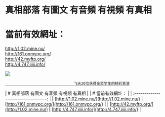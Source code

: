 # 真相部落  有圖文 有音頻 有視頻 有真相<br>
# 當前有效網址：<br>
http://1.02.mine.nu/<br>
http://161.onmypc.org/<br>
http://42.myftp.org/<br>
http://4.747.iiiii.info/<br>

<a href="http://4.747.iiiii.info/zx/" target="_blank"><img src="http://4.747.iiiii.info/pic/2016/11/p7829911a215010452.jpg">

                                   飞天20位获得金奖学生的精彩表演
</a>

| # 真相部落  有圖文 有音頻 有視頻 有真相 |
| # 當前有效網址：                      |
| :----------------------------------: |
| [http://1.02.mine.nu/](http://1.02.mine.nu/) | [http://161.onmypc.org/](http://161.onmypc.org/) |
| [http://42.myftp.org/](http://1.02.mine.nu/) | [http://4.747.iiiii.info/](http://4.747.iiiii.info/) |
